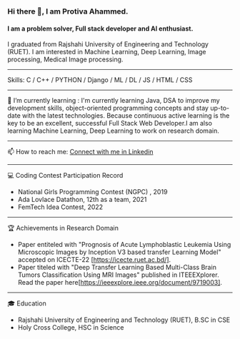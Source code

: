 

<!--
**protiva-ahammed/protiva-ahammed** is a ✨ _special_ ✨ repository because its `README.md` (this file) appears on your GitHub profile.

Here are some ideas to get you started:

- 🔭 I’m currently working on ...
- 🌱 I’m currently learning ...
- 👯 I’m looking to collaborate on ...
- 🤔 I’m looking for help with ...
- 💬 Ask me about ...
- 📫 How to reach me: ...
- 😄 Pronouns: ...
- ⚡ Fun fact: ...
-->
### Hi there 👋, I am Protiva Ahammed.
#### I am a problem solver, Full stack developer and AI enthusiast.


I graduated from Rajshahi University of Engineering and Technology (RUET). I am interested in Machine Learning, Deep Learning, Image processing, Medical Image processing.

___

Skills: C / C++ / PYTHON / Django / ML / DL / JS / HTML / CSS

___

 🌱 I’m currently learning : I'm currently learning Java, DSA to improve my development skills, object-oriented programming concepts and stay up-to-date with the latest technologies. Because continuous active learning is the key to be an excellent, successful Full Stack Web Developer.I am also learning Machine Learning, Deep Learning to work on research domain.

___

 📫 How to reach me: [Connect with me in Linkedin](linkedin.com/in/protiva-ahammed-169015214)

___

💻 Coding Contest Participation Record
 - National Girls Programming Contest (NGPC) , 2019
 - Ada Lovlace Datathon, 12th as a team, 2021
 - FemTech Idea Contest, 2022
___

🏆 Achievements in Research Domain
 - Paper entiteled with "Prognosis of Acute
Lymphoblastic Leukemia Using
Microscopic Images by Inception V3
based transfer Learning Model" accepted on ICECTE-22 [https://icecte.ruet.ac.bd/].
 - Paper titeled with "Deep Transfer Learning
Based Multi-Class Brain Tumors
Classification Using MRI Images" published in ITEEEXplorer. Read the paper here[https://ieeexplore.ieee.org/document/9719003].

___

🎓 Education
 - Rajshahi University of Engineering and Technology (RUET), B.SC in CSE
 - Holy Cross College, HSC in Science



